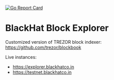 [![Go Report Card](https://goreportcard.com/badge/trezor/blockbook)](https://goreportcard.com/report/trezor/blockbook)

# BlackHat Block Explorer

Customized version of TREZOR block indexer: https://github.com/trezor/blockbook

Live instances:
- https://explorer.blackhatco.in
- https://testnet.blackhatco.in
